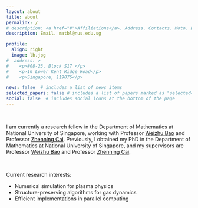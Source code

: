 ```yaml
---
layout: about
title: about
permalink: /
# description: <a href="#">Affiliations</a>. Address. Contacts. Moto. Etc.
description: Email. matbl@nus.edu.sg

profile:
  align: right
  image: lb.jpg
#  address: >
#    <p>#08-23, Block S17 </p>
#    <p>10 Lower Kent Ridge Road</p>
#    <p>Singapore, 119076</p>

news: false  # includes a list of news items
selected_papers: false # includes a list of papers marked as "selected={true}"
social: false  # includes social icons at the bottom of the page
---
```


&nbsp;

I am currently a research fellow in the Department of Mathematics at National University of Singapore, working with Professor <a href="https://blog.nus.edu.sg/matbwz/" style="color: black; text-decoration: underline;"> Weizhu Bao</a> and Professor <a href="https://blog.nus.edu.sg/matcz/" style="color: black; text-decoration: underline;"> Zhenning Cai</a>. Previously, I obtained my PhD in the Department of Mathematics at National University of Singapore, and my supervisors are Professor <a href="https://blog.nus.edu.sg/matbwz/" style="color: black; text-decoration: underline;"> Weizhu Bao</a> and Professor <a href="https://blog.nus.edu.sg/matcz/" style="color: black; text-decoration: underline;"> Zhenning Cai</a>.  <!--- This is my [[CV]({{ site.url }}/assets/pdf/LinMeixia_CV.pdf)]. -->

&nbsp;

Current research interests:
* Numerical simulation for plasma physics
* Structure-preserving algorithms for gas dynamics
* Efficient implementations in parallel computing
